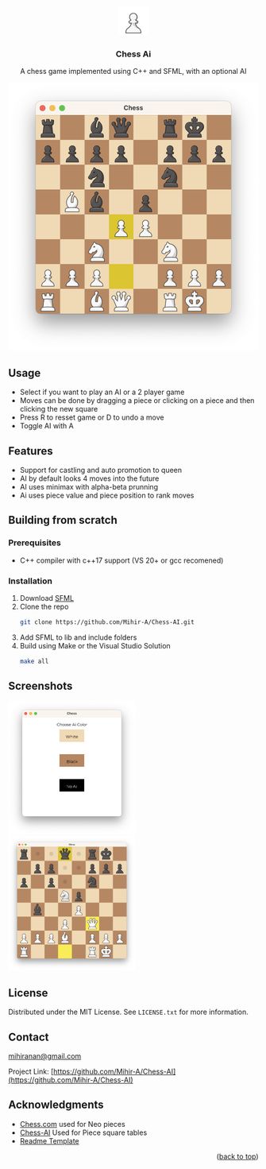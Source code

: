 <!-- PROJECT LOGO -->
<br />
<div align="center">
  <a href="https://github.com/Mihir-A/Chess-AI">
    <img src="images/logo.png" alt="Logo" width="60" height="60">
  </a>

<h3 align="center">Chess Ai</h3>

  <p align="center">
    A chess game implemented using C++ and SFML, with an optional AI
  </p>
</div>

<div align="center">
  <img src="images/screenshot.png" alt="Screenshot" width="512" height="540">
</div>


<!-- USAGE EXAMPLES -->
## Usage
* Select if you want to play an AI or a 2 player game
* Moves can be done by dragging a piece or clicking on a piece and then clicking the new square
* Press R to resset game or D to undo a move
* Toggle AI with A

## Features
* Support for castling and auto promotion to queen
* AI by default looks 4 moves into the future
* AI uses minimax with alpha-beta prunning
* Ai uses piece value and piece position to rank moves


<!-- GETTING STARTED -->
## Building from scratch
  
### Prerequisites

* C++ compiler with c++17 support (VS 20+ or gcc recomened)
  
### Installation

1. Download [SFML](https://www.sfml-dev.org/download/sfml/2.5.1/)
2. Clone the repo
   ```sh
   git clone https://github.com/Mihir-A/Chess-AI.git
   ```
3. Add SFML to lib and include folders
4. Build using Make or the Visual Studio Solution
   ```sh
   make all
   ```

## Screenshots
<p float="left">
  <img src="images/intro.png" alt="Screenshot" width="256" height="270">
  <img src="images/ss2.png" alt="Screenshot" width="256" height="270">
</p>


<!-- LICENSE -->
## License

Distributed under the MIT License. See `LICENSE.txt` for more information.



<!-- CONTACT -->
## Contact

mihiranan@gmail.com

Project Link: [https://github.com/Mihir-A/Chess-AI](https://github.com/Mihir-A/Chess-AI)



<!-- ACKNOWLEDGMENTS -->
## Acknowledgments
* [Chess.com](Chess.com) used for Neo pieces
* [Chess-AI](https://github.com/SebLague/Chess-AI/blob/d0832f8f1d32ddfb95525d1f1e5b772a367f272e/Assets/Scripts/Core/PieceSquareTable.cs#L4) Used for Piece square tables
* [Readme Template](https://github.com/othneildrew/Best-README-Template)

<p align="right">(<a href="#readme-top">back to top</a>)</p>



<!-- MARKDOWN LINKS & IMAGES -->
<!-- https://www.markdownguide.org/basic-syntax/#reference-style-links -->
[contributors-shield]: https://img.shields.io/github/contributors/Mihir-A/Chess-AI.svg?style=for-the-badge
[contributors-url]: https://github.com/Mihir-A/Chess-AI/graphs/contributors
[forks-shield]: https://img.shields.io/github/forks/Mihir-A/Chess-AI.svg?style=for-the-badge
[forks-url]: https://github.com/Mihir-A/Chess-AI/network/members
[stars-shield]: https://img.shields.io/github/stars/Mihir-A/Chess-AI.svg?style=for-the-badge
[stars-url]: https://github.com/Mihir-A/Chess-AI/stargazers
[issues-shield]: https://img.shields.io/github/issues/Mihir-A/Chess-AI.svg?style=for-the-badge
[issues-url]: https://github.com/Mihir-A/Chess-AI/issues
[license-shield]: https://img.shields.io/github/license/Mihir-A/Chess-AI.svg?style=for-the-badge
[license-url]: https://github.com/Mihir-A/Chess-AI/blob/master/LICENSE.txt
[linkedin-shield]: https://img.shields.io/badge/-LinkedIn-black.svg?style=for-the-badge&logo=linkedin&colorB=555
[linkedin-url]: https://linkedin.com/in/linkedin_username
[product-screenshot]: images/screenshot.png
